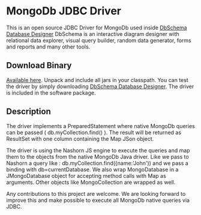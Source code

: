 # MongoDb JDBC Driver

This is an open source JDBC Driver for MongoDb used inside [DbSchema Database Designer](http://www.dbschema.com)
DbSchema is an interactive diagram designer with relational data explorer, visual query builder, random data generator, forms and reports and many other tools.

## Download Binary

[Available here](http://www.dbschema.com/jdbc-drivers/MongoDbJdbcDriver.zip). Unpack and include all jars in your classpath. 
You can test the driver by simply downloading [DbSchema Database Designer](http://www.dbschema.com). The driver is included in the software package.

## Description

The driver implements a PreparedStatement where native MongoDb queries can be passed ( db.myCollection.find() ).
The result will be returned as ResultSet with one column containing the Map JSon object.

The driver is using the Nashorn JS engine to execute the queries and map them to the objects from the native MongoDb Java driver.
Like we pass to Nashorn a query like : db.myCollection.find({name:'John')) and we pass a binding with db=currentDatabase.
We also wrap MongoDatabase in a JMongoDatabase object for accepting method calls with Map as arguments.
Other objects like MongoCollection are wrapped as well.

Any contributions to this project are welcome.
We are looking forward to improve this and make possible to execute all MongoDb native queries via JDBC.